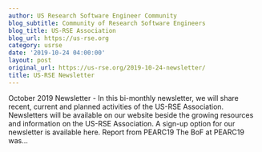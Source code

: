 ```yaml
---
author: US Research Software Engineer Community
blog_subtitle: Community of Research Software Engineers
blog_title: US-RSE Association
blog_url: https://us-rse.org
category: usrse
date: '2019-10-24 04:00:00'
layout: post
original_url: https://us-rse.org/2019-10-24-newsletter/
title: US-RSE Newsletter
---
```


October 2019 Newsletter - 
          In this bi-monthly newsletter, we will share recent, current and planned activities of the US-RSE Association. Newsletters will be available on our website beside the growing resources and information on the US-RSE Association. A sign-up option for our newsletter is available here. Report from PEARC19 The BoF at PEARC19 was...